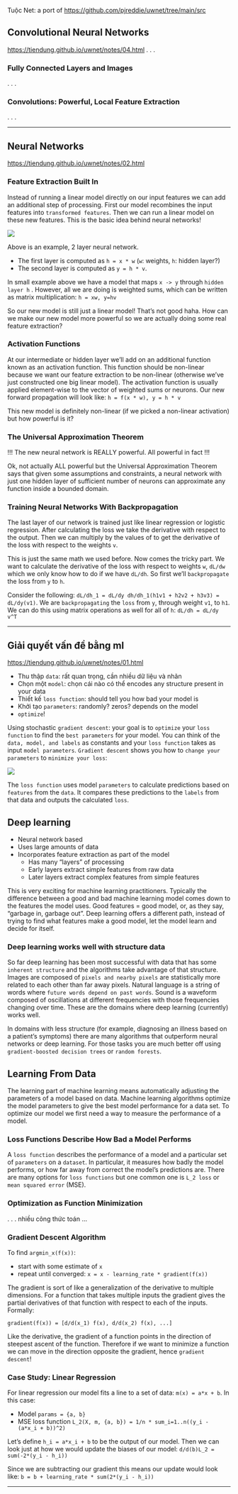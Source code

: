 Tuộc Net: a port of
https://github.com/pjreddie/uwnet/tree/main/src


## Convolutional Neural Networks
https://tiendung.github.io/uwnet/notes/04.html
. . .

### Fully Connected Layers and Images
. . .

### Convolutions: Powerful, Local Feature Extraction
. . .


- - -


## Neural Networks
https://tiendung.github.io/uwnet/notes/02.html


### Feature Extraction Built In

Instead of running a linear model directly on our input features we can add an additional step of processing. First our model recombines the input features  into `transformed features`. Then we can run a linear model on these new features. This is the basic idea behind neural networks!

![](file/nn_features.png)

Above is an example, 2 layer neural network.
* The first layer is computed as `h = x * w` (`w`: weights, `h`: hidden layer?)
* The second layer is computed as `y = h * v`.

In small example above we have a model that maps `x -> y` through `hidden layer h` . However, all we are doing is weighted sums, which can be written as matrix multiplication: `h = xw, y=hv`

So our new model is still just a linear model! That’s not good haha. How can we make our new model more powerful so we are actually doing some real feature extraction?

### Activation Functions

At our intermediate or hidden layer we’ll add on an additional function  known as an activation function. This function should be non-linear because we want our feature extraction to be non-linear (otherwise we’ve just constructed one big linear model). The activation function is usually applied element-wise to the vector of weighted sums or neurons. Our new forward propagation will look like: `h = f(x * w), y = h * v`

This new model is definitely non-linear (if we picked a non-linear activation) but how powerful is it?

### The Universal Approximation Theorem

!!! The new neural network is REALLY powerful. All powerful in fact !!!

Ok, not actually ALL powerful but the Universal Approximation Theorem says that given some assumptions and constraints, a neural network with just one hidden layer of sufficient number of neurons can approximate any function inside a bounded domain.

### Training Neural Networks With Backpropagation

The last layer of our network is trained just like linear regression or logistic regression. After calculating the loss we take the derivative with respect to the output. Then we can multiply by the values of  to get the derivative of the loss with respect to the weights `v`.

This is just the same math we used before. Now comes the tricky part. We want to calculate the derivative of the loss with respect to weights `w`, `dL/dw` which we only know how to do if we have `dL/dh`. So first we’ll `backpropagate` the loss from `y` to `h`.

Consider the following: `dL/dh_1 = dL/dy dh/dh_1(h1v1 + h2v2 + h3v3) = dL/dy(v1)`. We are `backpropagating` the `loss` from `y`, through weight `v1`, to `h1`. We can do this using matrix operations as well for all of `h`: `dL/dh = dL/dy v^T`


- - -


## Giải quyết vấn đề bằng ml
https://tiendung.github.io/uwnet/notes/01.html

* Thu thập `data`: rất quan trọng, cần nhiều dữ liệu và nhãn
* Chọn một `model`: chọn cái nào có thể encodes any structure present in your data
* Thiết kế `loss function`: should tell you how bad your model is
* Khởi tạo `parameters`: randomly? zeros? depends on the model
* `optimize`!

Using stochastic `gradient descent`: your goal is to `optimize` your `loss function` to find the `best parameters` for your model. You can think of the `data, model, and labels` as constants and your `loss function` takes as input `model parameters`. `Gradient descent` shows you how to `change your parameters` to `minimize your loss`:

![](file/ml.png)

The `loss function` uses model `parameters` to calculate predictions based on `features` from the `data`. It compares these predictions to the `labels` from that data and outputs the calculated `loss`.


## Deep learning

* Neural network based
* Uses large amounts of data
* Incorporates feature extraction as part of the model
	* Has many “layers” of processing
	* Early layers extract simple features from raw data
	* Later layers extract complex features from simple features

This is very exciting for machine learning practitioners. Typically the difference between a good and bad machine learning model comes down to the features the model uses. Good features = good model, or, as they say, “garbage in, garbage out”. Deep learning offers a different path, instead of trying to find what features make a good model, let the model learn and decide for itself.

### Deep learning works well with structure data

So far deep learning has been most successful with data that has some `inherent structure` and the algorithms take advantage of that structure. Images are composed of `pixels and nearby pixels` are statistically more related to each other than far away pixels. Natural language is a string of words where `future words depend on past words`. Sound is a waveform composed of oscillations at different frequencies with those frequencies changing over time. These are the domains where deep learning (currently) works well.

In domains with less structure (for example, diagnosing an illness based on a patient’s symptoms) there are many algorithms that outperform neural networks or deep learning. For those tasks you are much better off using `gradient-boosted decision trees` or `random forests`.


## Learning From Data

The learning part of machine learning means automatically adjusting the parameters of a model based on data. Machine learning algorithms optimize the model parameters to give the best model performance for a data set. To optimize our model we first need a way to measure the performance of a model.


### Loss Functions Describe How Bad a Model Performs

A `loss function` describes the performance of a model and a particular set of `parameters` on a `dataset`. In particular, it measures how badly the model performs, or how far away from correct the model’s predictions are. There are many options for `loss functions` but one common one is `L_2 loss` or `mean squared error` (MSE).

### Optimization as Function Minimization

. . . nhiều công thức toán ...


### Gradient Descent Algorithm

To find `argmin_x(f(x))`:
* start with some estimate of `x`
* repeat until converged: `x = x - learning_rate * gradient(f(x))`

The gradient is sort of like a generalization of the derivative to multiple dimensions. For a function that takes multiple inputs the gradient gives the partial derivatives of that function with respect to each of the inputs. Formally:

`gradient(f(x)) = [d/d(x_1) f(x), d/d(x_2) f(x), ...]`

Like the derivative, the gradient of a function points in the direction of steepest ascent of the function. Therefore if we want to minimize a function we can move in the direction opposite the gradient, hence `gradient descent`!


### Case Study: Linear Regression

For linear regression our model fits a line to a set of data: `m(x)	= a*x + b`. In this case:
* Model `params = {a, b}`
* MSE loss function `L_2(X, m, {a, b}) = 1/n * sum_i=1..n((y_i - (a*x_i + b))^2)`

Let’s define `h_i = a*x_i + b` to be the output of our model. Then we can look just at how we would update the biases of our model: `d/d(b)L_2 = sum(-2*(y_i - h_i))`

Since we are subtracting our gradient this means our update would look like:
`b = b + learning_rate * sum(2*(y_i - h_i))`

- - -

